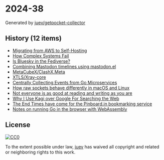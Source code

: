 # 2024-38

Generated by [juev/getpocket-collector](https://github.com/juev/getpocket-collector)

## History (12 items)

- [Migrating from AWS to Self-Hosting](https://ziglang.org/news/migrate-to-self-hosting/)
- [How Complex Systems Fail](https://how.complexsystems.fail/)
- [Is Bluesky in the Fediverse?](https://www.joelotter.com/posts/2024/09/bluesky-fediverse/)
- [Combining Mastodon timelines using mastodon.el](https://sachachua.com/blog/2024/09/combining-mastodon-timelines-using-mastodon-el/)
- [MetaCubeX/ClashX.Meta](https://github.com/MetaCubeX/ClashX.Meta)
- [XTLS/Xray-core](https://github.com/XTLS/Xray-core)
- [Centrally Collecting Events from Go Microservices](https://itnext.io/centrally-collecting-events-from-go-microservices-a1e2375a62e3)
- [How raw sockets behave differently in macOS and Linux](https://swagnik.netlify.app/posts/how-raw-sockets-behave-in-different-systems/)
- [Not everyone is as good at reading and writing as you are](https://shkspr.mobi/blog/2024/09/not-everyone-is-as-good-at-reading-and-writing-as-you-are/)
- [Why I Use Kagi over Google For Searching the Web](https://www.maketecheasier.com/why-use-kagi-over-google/)
- [The End Times have come for the Pinboard.in bookmarking service](https://notes.kateva.org/2024/09/the-end-times-have-come-for-pinboardin.html)
- [Notes on running Go in the browser with WebAssembly](https://eli.thegreenplace.net/2024/notes-on-running-go-in-the-browser-with-webassembly/)

## License

[![CC0](https://mirrors.creativecommons.org/presskit/buttons/88x31/svg/cc-zero.svg)](https://creativecommons.org/publicdomain/zero/1.0/)

To the extent possible under law, [juev](https://github.com/juev) has waived all copyright and related or neighboring rights to this work.

